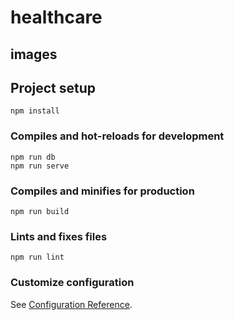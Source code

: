 # healthcare

##  images
    
## Project setup
```
npm install
```

### Compiles and hot-reloads for development
```
npm run db
npm run serve
```

### Compiles and minifies for production
```
npm run build
```

### Lints and fixes files
```
npm run lint
```

### Customize configuration
See [Configuration Reference](https://cli.vuejs.org/config/).
